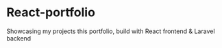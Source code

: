 # React-portfolio
Showcasing my projects this portfolio, build with React frontend &amp; Laravel backend
